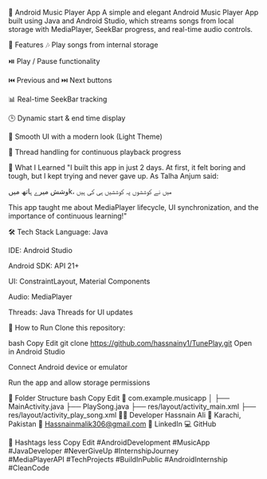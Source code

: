 🎵 Android Music Player App
A simple and elegant Android Music Player App built using Java and Android Studio, which streams songs from local storage with MediaPlayer, SeekBar progress, and real-time audio controls.

📱 Features
🎶 Play songs from internal storage

⏯️ Play / Pause functionality

⏮️ Previous and ⏭️ Next buttons

📊 Real-time SeekBar tracking

🕒 Dynamic start & end time display

🌙 Smooth UI with a modern look (Light Theme)

🔄 Thread handling for continuous playback progress


🧠 What I Learned
"I built this app in just 2 days. At first, it felt boring and tough, but I kept trying and never gave up. As Talha Anjum said:

وشش میرے ہاتھ میںk، میں نے کوششوں پہ کوششیں ہی کی ہیں

This app taught me about MediaPlayer lifecycle, UI synchronization, and the importance of continuous learning!"

🛠 Tech Stack
Language: Java

IDE: Android Studio

Android SDK: API 21+

UI: ConstraintLayout, Material Components

Audio: MediaPlayer

Threads: Java Threads for UI updates

🚀 How to Run
Clone this repository:

bash
Copy
Edit
git clone https://github.com/hassnainy1/TunePlay.git
Open in Android Studio

Connect Android device or emulator

Run the app and allow storage permissions

📂 Folder Structure
bash
Copy
Edit
📁 com.example.musicapp
│
├── MainActivity.java
├── PlaySong.java
├── res/layout/activity_main.xml
├── res/layout/activity_play_song.xml
👨‍💻 Developer
Hassnain Ali
📍 Karachi, Pakistan
📧 Hassnainmalik306@gmail.com
🔗 LinkedIn
💻 GitHub

🔖 Hashtags
less
Copy
Edit
#AndroidDevelopment #MusicApp #JavaDeveloper #NeverGiveUp #InternshipJourney  
#MediaPlayerAPI #TechProjects #BuildInPublic #AndroidInternship #CleanCode
